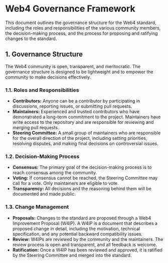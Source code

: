 # Web4 Governance Framework

This document outlines the governance structure for the Web4 standard, including the roles and responsibilities of the various community members, the decision-making process, and the process for proposing and ratifying changes to the standard.




## 1. Governance Structure

The Web4 community is open, transparent, and meritocratic. The governance structure is designed to be lightweight and to empower the community to make decisions effectively.

### 1.1. Roles and Responsibilities

-   **Contributors:** Anyone can be a contributor by participating in discussions, reporting issues, or submitting pull requests.
-   **Maintainers:** Experienced and trusted contributors who have demonstrated a long-term commitment to the project. Maintainers have write access to the repository and are responsible for reviewing and merging pull requests.
-   **Steering Committee:** A small group of maintainers who are responsible for the overall direction of the project, including setting priorities, resolving disputes, and making final decisions on controversial issues.

### 1.2. Decision-Making Process

-   **Consensus:** The primary goal of the decision-making process is to reach consensus among the community.
-   **Voting:** If consensus cannot be reached, the Steering Committee may call for a vote. Only maintainers are eligible to vote.
-   **Transparency:** All decisions and the reasoning behind them will be documented and made public.

### 1.3. Change Management

-   **Proposals:** Changes to the standard are proposed through a Web4 Improvement Proposal (W4IP). A W4IP is a document that describes a proposed change in detail, including the motivation, technical specification, and any potential backward compatibility issues.
-   **Review:** W4IPs are reviewed by the community and the maintainers. The review process is open and transparent, and all feedback is welcome.
-   **Ratification:** Once a W4IP has been reviewed and approved, it is ratified by the Steering Committee and merged into the standard.


